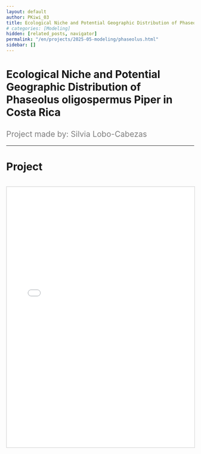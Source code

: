 ```yaml
---
layout: default
author: PKiwi_03
title: Ecological Niche and Potential Geographic Distribution of Phaseolus oligospermus Piper in Costa Rica
# categories: [Modeling]
hidden: [related_posts, navigator]
permalink: "/en/projects/2025-05-modeling/phaseolus.html"
sidebar: []
---
```


# Ecological Niche and Potential Geographic Distribution of Phaseolus oligospermus Piper in Costa Rica

<h2 style="color: gray; font-weight: normal;">
Project made by: Silvia Lobo-Cabezas
</h2>

---

# Project
<br>

<iframe 
    src="/assets/pdf/2024-10-r/2025-06-modeling/silvia_lobo.pdf" 
    width="100%" 
    height="700" 
    style="border: 1px solid #ccc;"
></iframe>